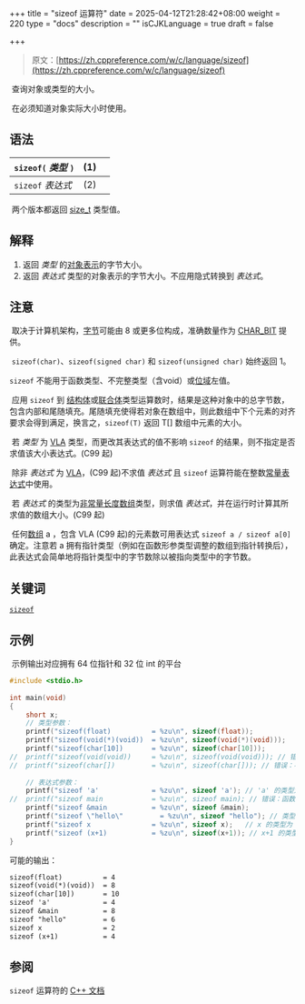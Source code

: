 +++
title = "sizeof 运算符"
date = 2025-04-12T21:28:42+08:00
weight = 220
type = "docs"
description = ""
isCJKLanguage = true
draft = false

+++

> 原文：[https://zh.cppreference.com/w/c/language/sizeof](https://zh.cppreference.com/w/c/language/sizeof)

​	查询对象或类型的大小。

​	在必须知道对象实际大小时使用。

## 语法

| `sizeof(` *类型* `)` | (1)  |      |
| -------------------- | ---- | ---- |
| `sizeof` *表达式*    | (2)  |      |

​	两个版本都返回 [size_t](https://zh.cppreference.com/w/c/types/size_t) 类型值。

## 解释

1) 返回 *类型* 的[对象表示](https://zh.cppreference.com/w/c/language/object#.E5.AF.B9.E8.B1.A1.E8.A1.A8.E7.A4.BA)的字节大小。
2) 返回 *表达式* 类型的对象表示的字节大小。不应用隐式转换到 *表达式*。

## 注意

​	取决于计算机架构，[字节](https://en.wikipedia.org/wiki/byte)可能由 8 或更多位构成，准确数量作为 [CHAR_BIT](https://zh.cppreference.com/w/c/types/limits) 提供。

​	`sizeof(char)`、`sizeof(signed char)` 和 `sizeof(unsigned char)` 始终返回 1。

`sizeof` 不能用于函数类型、不完整类型（含void）或[位域](https://zh.cppreference.com/w/c/language/bit_field)左值。

​	应用 `sizeof` 到 [结构体](https://zh.cppreference.com/w/c/language/struct)或[联合体](https://zh.cppreference.com/w/c/language/union)类型运算数时，结果是这种对象中的总字节数，包含内部和尾随填充。尾随填充使得若对象在数组中，则此数组中下个元素的对齐要求会得到满足，换言之，`sizeof(T)` 返回 T[] 数组中元素的大小。

​	若 *类型* 为 [VLA](https://zh.cppreference.com/w/c/language/array) 类型，而更改其表达式的值不影响 `sizeof` 的结果，则不指定是否求值该大小表达式。(C99 起)

​	除非 *表达式* 为 [VLA](https://zh.cppreference.com/w/c/language/array)，(C99 起)不求值 *表达式* 且 `sizeof` 运算符能在整数[常量表达式](https://zh.cppreference.com/w/c/language/constant_expression)中使用。

​	若 *表达式* 的类型为[非常量长度数组](https://zh.cppreference.com/w/c/language/array)类型，则求值 *表达式*，并在运行时计算其所求值的数组大小。(C99 起)

​	任何[数组](https://zh.cppreference.com/w/c/language/array) a ，包含 VLA (C99 起)的元素数可用表达式 `sizeof a / sizeof a[0]` 确定。注意若 a 拥有指针类型（例如在函数形参类型调整的数组到指针转换后），此表达式会简单地将指针类型中的字节数除以被指向类型中的字节数。

## 关键词

[`sizeof`](https://zh.cppreference.com/w/c/keyword/sizeof)

## 示例

​	示例输出对应拥有 64 位指针和 32 位 int 的平台

```c
#include <stdio.h>
 
int main(void)
{
    short x;
    // 类型参数：
    printf("sizeof(float)          = %zu\n", sizeof(float));
    printf("sizeof(void(*)(void))  = %zu\n", sizeof(void(*)(void)));
    printf("sizeof(char[10])       = %zu\n", sizeof(char[10]));
//  printf("sizeof(void(void))     = %zu\n", sizeof(void(void))); // 错误：函数类型
//  printf("sizeof(char[])         = %zu\n", sizeof(char[])); // 错误：不完整类型
 
    // 表达式参数：
    printf("sizeof 'a'             = %zu\n", sizeof 'a'); // 'a' 的类型为 int
//  printf("sizeof main            = %zu\n", sizeof main); // 错误：函数类型
    printf("sizeof &main           = %zu\n", sizeof &main);
    printf("sizeof \"hello\"         = %zu\n", sizeof "hello"); // 类型为 char[6]
    printf("sizeof x               = %zu\n", sizeof x);   // x 的类型为 short
    printf("sizeof (x+1)           = %zu\n", sizeof(x+1)); // x+1 的类型为 int
}
```

可能的输出：

```txt
sizeof(float)          = 4
sizeof(void(*)(void))  = 8
sizeof(char[10])       = 10
sizeof 'a'             = 4
sizeof &main           = 8
sizeof "hello"         = 6
sizeof x               = 2
sizeof (x+1)           = 4
```

## 参阅

`sizeof` 运算符的 [C++ 文档](https://zh.cppreference.com/w/cpp/language/sizeof)